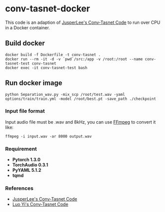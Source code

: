 # conv-tasnet-docker
This code is an adaption of [JusperLee's Conv-Tasnet Code](https://github.com/JusperLee/Conv-TasNet) to run over CPU in a Docker container.

## Build docker
```
docker build -f Dockerfile -t conv-tasnet .
docker run --rm -it -d -v `pwd`/src:/app -v /root:/root --name conv-tasnet-test conv-tasnet
docker exec -it conv-tasnet-test bash
```

## Run docker image
```
python Separation_wav.py -mix_scp /root/test.wav -yaml options/train/train.yml -model /root/best.pt -save_path ./checkpoint
```

### Input file format
Input audio file must be .wav and 8kHz, you can use [FFmpeg](https://github.com/FFmpeg/FFmpeg) to convert it like:
```
ffmpeg -i input.wav -ar 8000 output.wav
```

### Requirement
- **Pytorch 1.3.0**
- **TorchAudio 0.3.1**
- **PyYAML 5.1.2**
- **tqmd**

### References
- [JusperLee's Conv-Tasnet Code](https://github.com/JusperLee/Conv-TasNet)
- [Luo Yi's Conv-Tasnet Code](https://github.com/naplab/Conv-TasNet)


